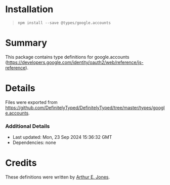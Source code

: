# Installation
> `npm install --save @types/google.accounts`

# Summary
This package contains type definitions for google.accounts (https://developers.google.com/identity/oauth2/web/reference/js-reference).

# Details
Files were exported from https://github.com/DefinitelyTyped/DefinitelyTyped/tree/master/types/google.accounts.

### Additional Details
 * Last updated: Mon, 23 Sep 2024 15:36:32 GMT
 * Dependencies: none

# Credits
These definitions were written by [Arthur E. Jones](https://github.com/partylich).
